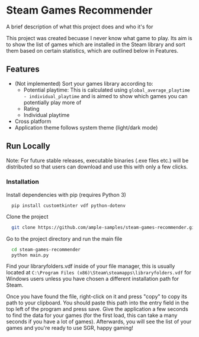 
# Steam Games Recommender

A brief description of what this project does and who it's for

This project was created becuase I never know what game to play. Its aim is to show the list of games which are installed in the Steam library and sort them based on certain statistics, which are outlined below in Features.


## Features

- (Not implemented) Sort your games library according to:
    - Potential playtime: This is calculated using `global_average_playtime - individual_playtime` and is aimed to show which games you can potentially play more of
    - Rating
    - Individual playtime
- Cross platform
- Application theme follows system theme (light/dark mode)

## Run Locally

Note: For future stable releases, executable binaries (.exe files etc.) will be distributed so that users can download and use this with only a few clicks.

### Installation

Install dependencies with pip (requires Python 3)
```
  pip install customtkinter vdf python-dotenv
``` 

Clone the project

```bash
  git clone https://github.com/ample-samples/steam-games-recommender.git
```

Go to the project directory and run the main file

```bash
  cd steam-games-recommender
  python main.py
```

Find your libraryfolders.vdf inside of your file manager, this is usually located at `C:\Program Files (x86)\Steam\steamapps\libraryfolders.vdf` for Windows users unless you have chosen a different installation path for Steam.

Once you have found the file, right-click on it and press "copy" to copy its path to your clipboard. You should paste this path into the entry field in the top left of the program and press save. Give the application a few seconds to find the data for your games (for the first load, this can take a many seconds if you have a lot of games). Afterwards, you will see the list of your games and you're ready to use SGR, happy gaming!
